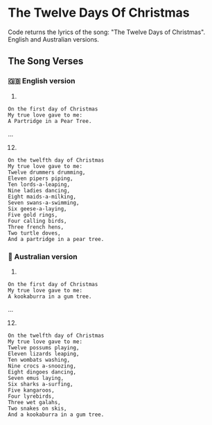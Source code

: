 # The Twelve Days Of Christmas

Code returns the lyrics of the song: "The Twelve Days of Christmas".
English and Australian versions.

## The Song Verses

### 🇬🇧 English version

1.

```
On the first day of Christmas
My true love gave to me:
A Partridge in a Pear Tree.
```

...

12.

```
On the twelfth day of Christmas
My true love gave to me:
Twelve drummers drumming,
Eleven pipers piping,
Ten lords-a-leaping,
Nine ladies dancing,
Eight maids-a-milking,
Seven swans-a-swimming,
Six geese-a-laying,
Five gold rings,
Four calling birds,
Three french hens,
Two turtle doves,
And a partridge in a pear tree.
```

### 🦘 Australian version

1.

```
On the first day of Christmas
My true love gave to me:
A kookaburra in a gum tree.
```

...

12.

```
On the twelfth day of Christmas
My true love gave to me:
Twelve possums playing,
Eleven lizards leaping,
Ten wombats washing,
Nine crocs a-snoozing,
Eight dingoes dancing,
Seven emus laying,
Six sharks a-surfing,
Five kangaroos,
Four lyrebirds,
Three wet galahs,
Two snakes on skis,
And a kookaburra in a gum tree.
```
